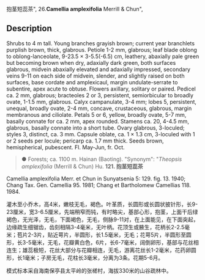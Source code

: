 抱茎短蕊茶",
26.**Camellia amplexifolia** Merrill & Chun",

## Description
Shrubs to 4 m tall. Young branches grayish brown; current year branchlets purplish brown, thick, glabrous. Petiole 1-2 mm, glabrous; leaf blade oblong to oblong-lanceolate, 9-23.5 × 3-5.5(-6.5) cm, leathery, abaxially pale green but becoming brown when dry, adaxially dark green, both surfaces glabrous, midvein abaxially elevated and adaxially impressed, secondary veins 9-11 on each side of midvein, slender, and slightly raised on both surfaces, base cordate and amplexicaul, margin undulate-serrate to subentire, apex acute to obtuse. Flowers axillary, solitary or paired. Pedicel ca. 2 mm, glabrous; bracteoles 2 or 3, persistent, semiorbicular to broadly ovate, 1-1.5 mm, glabrous. Calyx campanulate, 3-4 mm; lobes 5, persistent, unequal, broadly ovate, 2-4 mm, concave, crustaceous, glabrous, margin membranous and ciliolate. Petals 5 or 6, yellow, broadly ovate, 5-7 mm, basally connate for ca. 2 mm, apex rounded. Stamens ca. 20, 4-4.5 mm, glabrous, basally connate into a short tube. Ovary glabrous, 3-loculed; styles 3, distinct, ca. 3 mm. Capsule oblate, ca. 1 × 1.3 cm, 3-loculed with 1 or 2 seeds per locule; pericarp ca. 1.7 mm thick. Seeds brown, hemispherical, pubescent. Fl. May-Jun, fr. Oct.

> ●  Forests; ca. 1100 m. Hainan (Baoting).
  "Synonym": "*Theopsis amplexifolia* (Merrill &amp; Chun) Hu.
**121. 抱茎短蕊茶**

Camellia amplexifolia Merr. et Chun in Sunyatsenia 5: 129. fig. 13. 1940; Chang Tax. Gen. Camellia 95. 1981; Chang et Bartholomew Camellias 118. 1984.

灌木至小乔木，高4米，嫩枝无毛，褐色。叶革质，长圆形或长圆状披针形，长9-23厘米，宽3-6.5厘米，先端稍窄而钝，有时略尖，基部心形，抱茎，上面干后绿褐色，无光泽，无毛，下面褐色，无毛，侧脉9-11对，在上面能见，在下面突起，边缘疏生细锯齿，齿刻相隔3-4毫米，无叶柄。花顶生或腋生，花柄长2-2.5毫米；苞片2-3片，贴近萼片，半圆形，长1.5毫米，无毛；花萼5片，半圆形至圆形，长3-5毫米，无毛，花瓣黄白色，6片，长6-7毫米，阔倒卵形，基部与花丝相连生；雄蕊极短，花丝大部分与花瓣相连，无毛，游离花丝长1-2毫米，花药卵圆形，长1毫米；子房无毛，花柱长3毫米，分离为3条。花期5-6月。

模式标本采自海南保亭县太平岭的张槎村，海拔330米的山谷疏林中。
